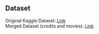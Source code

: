 ## Dataset

Original Kaggle Dataset: [Link](https://www.kaggle.com/tmdb/tmdb-movie-metadata)
<br>
Merged Dataset (credits and movies): [Link](https://drive.google.com/file/d/1kQsLEn1wfD0_V44AGuQkV1vqSYzwSa3X/view?usp=sharing)
